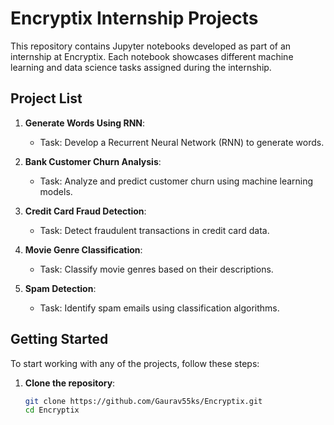 # Encryptix Internship Projects

This repository contains Jupyter notebooks developed as part of an internship at Encryptix. Each notebook showcases different machine learning and data science tasks assigned during the internship.

## Project List

1. **Generate Words Using RNN**:
   - Task: Develop a Recurrent Neural Network (RNN) to generate words.

2. **Bank Customer Churn Analysis**:
   - Task: Analyze and predict customer churn using machine learning models.

3. **Credit Card Fraud Detection**:
   - Task: Detect fraudulent transactions in credit card data.

4. **Movie Genre Classification**:
   - Task: Classify movie genres based on their descriptions.

5. **Spam Detection**:
   - Task: Identify spam emails using classification algorithms.

## Getting Started

To start working with any of the projects, follow these steps:

1. **Clone the repository**:
   ```bash
   git clone https://github.com/Gaurav55ks/Encryptix.git
   cd Encryptix
